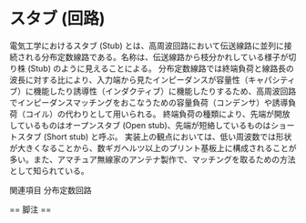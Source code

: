 # スタブ (回路)

電気工学におけるスタブ (Stub) とは、高周波回路において伝送線路に並列に接続される分布定数線路である。名称は、伝送線路から枝分かれしている様子が切り株 (Stub) のように見えることによる。
分布定数線路では終端負荷と線路長の波長に対する比により、入力端から見たインピーダンスが容量性（キャパシティブ）に機能したり誘導性（インダクティブ）に機能したりするため、高周波回路でインピーダンスマッチングをおこなうための容量負荷（コンデンサ）や誘導負荷（コイル）の代わりとして用いられる。
終端負荷の種類により、先端が開放しているものはオープンスタブ (Open stub)、先端が短絡しているものはショートスタブ (Short stub) と呼ぶ。
実装上の観点においては、低い周波数では形状が大きくなることから、数ギガヘルツ以上のプリント基板上に構成されることが多い。また、アマチュア無線家のアンテナ製作で、マッチングを取るための方法として知られている。

関連項目
分布定数回路


== 脚注 ==
